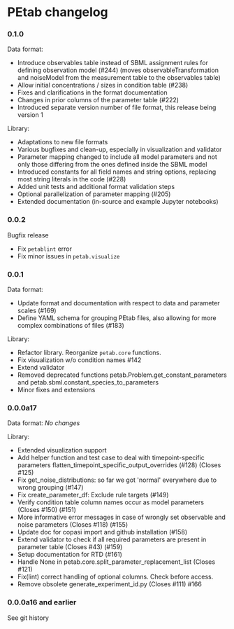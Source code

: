 # PEtab changelog

### 0.1.0

Data format:

* Introduce observables table instead of SBML assignment rules for defining
  observation model (#244) (moves observableTransformation and noiseModel
  from the measurement table to the observables table)
* Allow initial concentrations / sizes in condition table (#238)
* Fixes and clarifications in the format documentation
* Changes in prior columns of the parameter table (#222)
* Introduced separate version number of file format, this release being
  version 1

Library:

* Adaptations to new file formats
* Various bugfixes and clean-up, especially in visualization and validator
* Parameter mapping changed to include all model parameters and not only
  those differing from the ones defined inside the SBML model
* Introduced constants for all field names and string options, replacing
  most string literals in the code (#228)
* Added unit tests and additional format validation steps
* Optional parallelization of parameter mapping (#205)
* Extended documentation (in-source and example Jupyter notebooks)


### 0.0.2

Bugfix release

* Fix `petablint` error
* Fix minor issues in `petab.visualize`


### 0.0.1

Data format:
* Update format and documentation with respect to data and parameter scales
  (#169)
* Define YAML schema for grouping PEtab files, also allowing for more complex
  combinations of files (#183)

Library:
* Refactor library. Reorganize `petab.core` functions.
* Fix visualization w/o condition names #142
* Extend validator
* Removed deprecated functions petab.Problem.get_constant_parameters
  and petab.sbml.constant_species_to_parameters
* Minor fixes and extensions


### 0.0.0a17

Data format: *No changes*

Library:
* Extended visualization support
* Add helper function and test case to deal with timepoint-specific parameters
  flatten_timepoint_specific_output_overrides (#128) (Closes #125)
* Fix get_noise_distributions: so far we got 'normal' everywhere due to 
  wrong grouping (#147)
* Fix create_parameter_df: Exclude rule targets (#149)
* Verify condition table column names occur as model parameters
  (Closes #150) (#151)
* More informative error messages in case of wrongly set observable and
  noise parameters (Closes #118) (#155)
* Update doc for copasi import and github installation (#158) 
* Extend validator to check if all required parameters are present in
  parameter table (Closes #43) (#159)
* Setup documentation for RTD (#161)
* Handle None in petab.core.split_parameter_replacement_list (Closes #121) 
* Fix(lint) correct handling of optional columns. Check before access.
* Remove obsolete generate_experiment_id.py (Closes #111) #166 

### 0.0.0a16 and earlier

See git history
